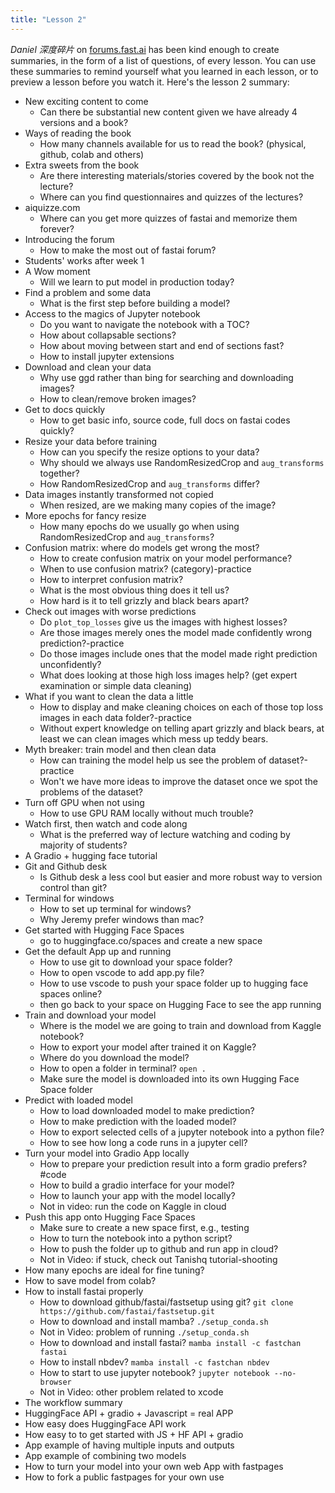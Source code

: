 ```yaml
---
title: "Lesson 2"
---
```


*Daniel 深度碎片* on [forums.fast.ai](https://forums.fast.ai) has been kind enough to create summaries, in the form of a list of questions, of every lesson. You can use these summaries to remind yourself what you learned in each lesson, or to preview a lesson before you watch it. Here's the lesson 2 summary:

- New exciting content to come
  - Can there be substantial new content given we have already 4 versions and a book?
- Ways of reading the book
  - How many channels available for us to read the book? (physical, github, colab and others)
- Extra sweets from the book
  - Are there interesting materials/stories covered by the book not the lecture?
  - Where can you find questionnaires and quizzes of the lectures?
- aiquizze.com
  - Where can you get more quizzes of fastai and memorize them forever?
- Introducing the forum
  - How to make the most out of fastai forum?
- Students' works after week 1
- A Wow moment
  - Will we learn to put model in production today?
- Find a problem and some data
  - What is the first step before building a model?
- Access to the magics of Jupyter notebook
  - Do you want to navigate the notebook with a TOC?
  - How about collapsable sections?
  - How about moving between start and end of sections fast?
  - How to install jupyter extensions
- Download and clean your data
  - Why use ggd rather than bing for searching and downloading images?
  - How to clean/remove broken images?
- Get to docs quickly
  - How to get basic info, source code, full docs on fastai codes quickly?
- Resize your data before training
  - How can you specify the resize options to your data?
  - Why should we always use RandomResizedCrop and `aug_transforms` together?
  - How RandomResizedCrop and `aug_transforms` differ?
- Data images instantly transformed not copied
  - When resized, are we making many copies of the image?
- More epochs for fancy resize
  - How many epochs do we usually go when using RandomResizedCrop and `aug_transforms`?
- Confusion matrix: where do models get wrong the most?
  - How to create confusion matrix on your model performance?
  - When to use confusion matrix? (category)-practice
  - How to interpret confusion matrix?
  - What is the most obvious thing does it tell us?
  - How hard is it to tell grizzly and black bears apart?
- Check out images with worse predictions
  - Do `plot_top_losses` give us the images with highest losses?
  - Are those images merely ones the model made confidently wrong prediction?-practice
  - Do those images include ones that the model made right prediction unconfidently?
  - What does looking at those high loss images help? (get expert examination or simple data cleaning)
- What if you want to clean the data a little
  - How to display and make cleaning choices on each of those top loss images in each data folder?-practice
  - Without expert knowledge on telling apart grizzly and black bears, at least we can clean images which mess up teddy bears.
- Myth breaker: train model and then clean data
  - How can training the model help us see the problem of dataset?-practice
  - Won't we have more ideas to improve the dataset once we spot the problems of the dataset?
- Turn off GPU when not using
  - How to use GPU RAM locally without much trouble?
- Watch first, then watch and code along
  - What is the preferred way of lecture watching and coding by majority of students?
- A Gradio + hugging face tutorial
- Git and Github desk
  - Is Github desk a less cool but easier and more robust way to version control than git?
- Terminal for windows
  - How to set up terminal for windows?
  - Why Jeremy prefer windows than mac?
- Get started with Hugging Face Spaces
  - go to huggingface.co/spaces and create a new space
- Get the default App up and running
  - How to use git to download your space folder?
  - How to open vscode to add app.py file?
  - How to use vscode to push your space folder up to hugging face spaces online?
  - then go back to your space on Hugging Face to see the app running
- Train and download your model
  - Where is the model we are going to train and download from Kaggle notebook?
  - How to export your model after trained it on Kaggle?
  - Where do you download the model?
  - How to open a folder in terminal? `open .`
  - Make sure the model is downloaded into its own Hugging Face Space folder
- Predict with loaded model
  - How to load downloaded model to make prediction?
  - How to make prediction with the loaded model?
  - How to export selected cells of a jupyter notebook into a python file?
  - How to see how long a code runs in a jupyter cell?
- Turn your model into Gradio App locally
  - How to prepare your prediction result into a form gradio prefers? #code
  - How to build a gradio interface for your model?
  - How to launch your app with the model locally?
  - Not in video: run the code on Kaggle in cloud
- Push this app onto Hugging Face Spaces
  - Make sure to create a new space first, e.g., testing
  - How to turn the notebook into a python script?
  - How to push the folder up to github and run app in cloud?
  - Not in Video: if stuck, check out Tanishq tutorial-shooting
- How many epochs are ideal for fine tuning?
- How to save model from colab?
- How to install fastai properly
  - How to download github/fastai/fastsetup using git? `git clone https://github.com/fastai/fastsetup.git`
  - How to download and install mamba? `./setup_conda.sh`
  - Not in Video: problem of running `./setup_conda.sh`
  - How to download and install fastai? `mamba install -c fastchan fastai`
  - How to install nbdev? `mamba install -c fastchan nbdev`
  - How to start to use jupyter notebook? `jupyter notebook --no-browser`
  - Not in Video: other problem related to xcode
- The workflow summary
- HuggingFace API + gradio + Javascript = real APP
- How easy does HuggingFace API work
- How easy to to get started with JS + HF API + gradio
- App example of having multiple inputs and outputs
- App example of combining two models
- How to turn your model into your own web App with fastpages
- How to fork a public fastpages for your own use

